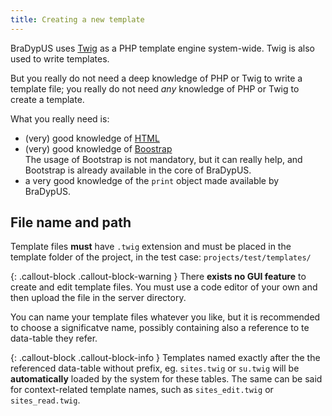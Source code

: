 ```yaml
---
title: Creating a new template
---
```


BraDypUS uses [Twig](https://twig.symfony.com/) as a PHP template
engine system-wide. Twig is also used to write templates.

But you really do not need a deep knowledge of PHP or Twig
to write a template file; you really do not need *any*
knowledge of PHP or Twig to create a template.

What you really need is:
- (very) good knowledge of [HTML](https://en.wikipedia.org/wiki/HTML5)
- (very) good knowledge of [Boostrap](https://getbootstrap.com/)  
The usage of Bootstrap is not mandatory, but it can really help,
and Bootstrap is already available in the core of BraDypUS.
- a very good knowledge of the `print` object made available by 
BraDypUS.

## File name and path

Template files **must** have `.twig` extension
and must be placed in the template folder of the 
project, in the test case: `projects/test/templates/`

{: .callout-block .callout-block-warning }
There **exists no GUI feature** to create and edit template files.
You must use a code editor of your own and then upload the file 
in the server directory.

You can name your template files whatever you like, but it is 
recommended to choose a significatve name, possibly containing 
also a reference to te data-table they refer.

{: .callout-block .callout-block-info }
Templates named exactly after the the referenced data-table
without prefix, eg. `sites.twig` or `su.twig` will be
**automatically** loaded by the system for these tables.
The same can be said for context-related template names,
such as `sites_edit.twig` or `sites_read.twig`.